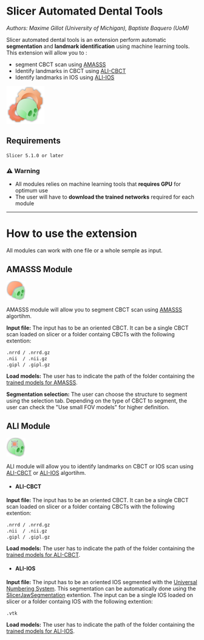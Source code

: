 # Slicer Automated Dental Tools 

_Authors: Maxime Gillot (University of Michigan), Baptiste Baquero (UoM)_


Slicer automated dental tools is an extension perform automatic **segmentation** and **landmark identification** using machine learning tools.
This extension will allow you to :
- segment CBCT scan using [AMASSS](https://github.com/Maxlo24/AMASSS_CBCT)
- Identify landmarks in CBCT using [ALI-CBCT](https://github.com/Maxlo24/ALI_CBCT)
- Identify landmarks in IOS using [ALI-IOS](https://github.com/baptistebaquero/ALIDDM)

<img src="SlicerAutomaticTools.png" alt="Extension Logo" width="100"/>

## Requirements 

```
Slicer 5.1.0 or later
```

### :warning: Warning

- All modules relies on machine learning tools that **requires GPU** for optimum use
- The user will have to **download the trained networks**  required for each module




---
# How to use the extension

All modules can work with one file or a whole semple as input.


## AMASSS Module
<img src="AMASSS/Resources/Icons/AMASSS.png" alt="Extension Logo" width="50"/>

AMASSS module will allow you to segment CBCT scan using [AMASSS](https://github.com/Maxlo24/AMASSS_CBCT) algortihm.

**Input file:**
The input has to be an oriented CBCT.
It can be a single CBCT scan loaded on slicer or a folder containg CBCTs with the following extention:
```
.nrrd / .nrrd.gz
.nii  / .nii.gz
.gipl / .gipl.gz
```
**Load models:**
The user has to indicate the path of the folder containing the [trained models for AMASSS](https://github.com/Maxlo24/AMASSS_CBCT/releases/download/v1.0.1/ALL_NEW_MODELS.zip).

**Segmentation selection:**
The user can choose the structure to segment using the selection tab.
Depending on the type of CBCT to segment, the user can check the "Use small FOV models" for higher definition.


## ALI Module
<img src="ALI/Resources/Icons/ALI.png" alt="Extension Logo" width="50"/>

ALI module will allow you to identify landmarks on CBCT or IOS scan using [ALI-CBCT](https://github.com/Maxlo24/ALI_CBCT) or [ALI-IOS](https://github.com/baptistebaquero/ALIDDM) algortihm.



- #### ALI-CBCT
**Input file:**
The input has to be an oriented CBCT.
It can be a single CBCT scan loaded on slicer or a folder containg CBCTs with the following extention:
```
.nrrd / .nrrd.gz
.nii  / .nii.gz
.gipl / .gipl.gz
```
**Load models:**
The user has to indicate the path of the folder containing the [trained models for ALI-CBCT](https://github.com/Maxlo24/ALI_CBCT/releases/tag/v0.1-models).

- #### ALI-IOS

**Input file:**
The input has to be an oriented IOS segmented with the [Universal Numbering System](https://en.wikipedia.org/wiki/Universal_Numbering_System).
This segmentation can be automatically done using the [SlicerJawSegmentation](https://github.com/MathieuLeclercq/SlicerJawSegmentation) extention.
The input can be a single IOS loaded on slicer or a folder containg IOS with the following extention:
```
.vtk
```

**Load models:**
The user has to indicate the path of the folder containing the [trained models for ALI-IOS](https://github.com/baptistebaquero/ALIDDM/releases/tag/v1.0.3).


